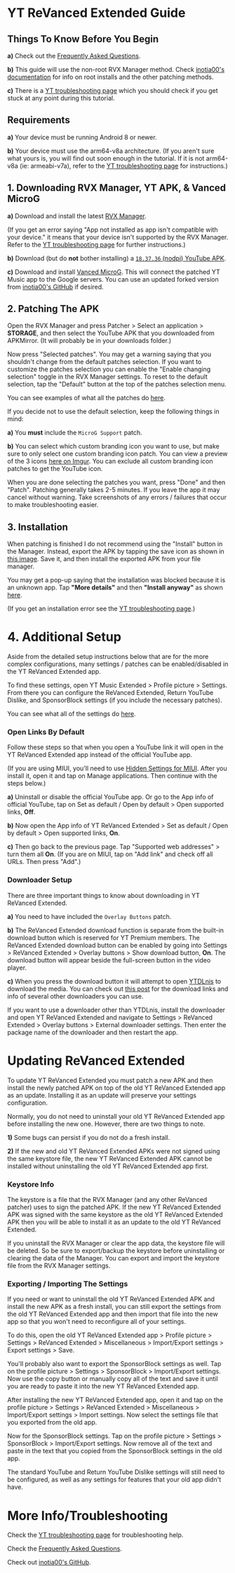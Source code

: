 # **YT ReVanced Extended Guide**



## **Things To Know Before You Begin** 

**a)** Check out the [Frequently Asked Questions](https://github.com/ReVanced-Extended-Community/Community-Guides/blob/main/general-guides/community-wiki/faq.md#frequently-asked-questions).

**b)** This guide will use the non-root RVX Manager method. Check [inotia00's documentation](https://github.com/inotia00/revanced-documentation#revanced-extended-documentation) for info on root installs and the other patching methods.

**c)** There is a [YT troubleshooting page](https://github.com/ReVanced-Extended-Community/Community-Guides/blob/main/general-guides/community-wiki/yt-troubleshooting.md#issues-with-patching--installation) which you should check if you get stuck at any point during this tutorial.




## **Requirements**

**a)** Your device must be running Android 8 or newer.

**b)** Your device must use the arm64-v8a architecture. (If you aren't sure what yours is, you will find out soon enough in the tutorial. If it is not arm64-v8a (ie: armeabi-v7a), refer to the [YT troubleshooting page](https://github.com/ReVanced-Extended-Community/Community-Guides/blob/main/general-guides/community-wiki/yt-troubleshooting.md#issues-with-patching--installation) for instructions.)




## **1. Downloading RVX Manager, YT APK, & Vanced MicroG**

**a)** Download and install the latest [RVX Manager](https://github.com/inotia00/revanced-manager/releases/latest).

(If you get an error saying "App not installed as app isn't compatible with your device." it means that your device isn't supported by the RVX Manager. Refer to the [YT troubleshooting page](https://github.com/ReVanced-Extended-Community/Community-Guides/blob/main/general-guides/community-wiki/yt-troubleshooting.md#issues-with-patching--installation) for further instructions.) 

**b)** Download (but do **not** bother installing) a [`18.37.36` (nodpi) YouTube APK](https://www.apkmirror.com/apk/google-inc/youtube/youtube-18-37-36-release/youtube-18-37-36-2-android-apk-download/).

**c)** Download and install [Vanced MicroG](https://github.com/TeamVanced/VancedMicroG/releases/latest). This will connect the patched YT Music app to the Google servers. You can use an updated forked version from [inotia00's GitHub](https://github.com/inotia00/VancedMicroG/releases/latest) if desired.




## **2. Patching The APK**

Open the RVX Manager and press Patcher > Select an application > **STORAGE**, and then select the YouTube APK that you downloaded from APKMirror. (It will probably be in your downloads folder.)

Now press "Selected patches". You may get a warning saying that you shouldn't change from the default patches selection. If you want to customize the patches selection you can enable the "Enable changing selection" toggle in the RVX Manager settings. To reset to the default selection, tap the "Default" button at the top of the patches selection menu.

You can see examples of what all the patches do [here](https://github.com/ReVanced-Extended-Community/Patches-Documentation#youtube).

If you decide not to use the default selection, keep the following things in mind:

**a)** You **must** include the `MicroG Support` patch.

**b)** You can select which custom branding icon you want to use, but make sure to only select one custom branding icon patch. You can view a preview of the 3 icons [here on Imgur](https://imgur.com/a/qlelvZk). You can exclude all custom branding icon patches to get the YouTube icon.


When you are done selecting the patches you want, press "Done" and then "Patch". Patching generally takes 2-5 minutes. If you leave the app it may cancel without warning. Take screenshots of any errors / failures that occur to make troubleshooting easier.




## **3. Installation**

When patching is finished I do not recommend using the "Install" button in the Manager. Instead, export the APK by tapping the save icon as shown in [this image](https://imgur.com/a/FKD0okE). Save it, and then install the exported APK from your file manager.

You may get a pop-up saying that the installation was blocked because it is an unknown app. Tap **"More details"** and then **"Install anyway"** as shown [here](https://imgur.com/a/iLP2m7l).

(If you get an installation error see the [YT troubleshooting page](https://github.com/ReVanced-Extended-Community/Community-Guides/blob/main/general-guides/community-wiki/yt-troubleshooting.md#issues-with-patching--installation).)




# **4. Additional Setup**

Aside from the detailed setup instructions below that are for the more complex configurations, many settings / patches can be enabled/disabled in the YT ReVanced Extended app.

To find these settings, open YT Music Extended > Profile picture > Settings. From there you can configure the ReVanced Extended, Return YouTube Dislike, and SponsorBlock settings (if you include the necessary patches).

You can see what all of the settings do [here](https://kazimmt.github.io/RVX-Features/rvx-features/yt-rvx-features/).



### **Open Links By Default**

Follow these steps so that when you open a YouTube link it will open in the YT ReVanced Extended app instead of the official YouTube app.

(If you are using MIUI, you'll need to use [Hidden Settings for MIUI](https://play.google.com/store/apps/details?id=com.ceyhan.sets). After you install it, open it and tap on Manage applications. Then continue with the steps below.)

**a)** Uninstall or disable the official YouTube app. Or go to the App info of official YouTube, tap on Set as default / Open by default > Open supported links, **Off**.

**b)** Now open the App info of YT ReVanced Extended > Set as default / Open by default > Open supported links, **On**.

**c)** Then go back to the previous page. Tap "Supported web addresses" > turn them all **On**. (If you are on MIUI, tap on "Add link" and check off all URLs. Then press "Add".)




### **Downloader Setup**

There are three important things to know about downloading in YT ReVanced Extended.

**a)** You need to have included the `Overlay Buttons` patch.

**b)** The ReVanced Extended download function is separate from the built-in download button which is reserved for YT Premium members. The ReVanced Extended download button can be enabled by going into Settings > ReVanced Extended > Overlay buttons > Show download button, **On**. The download button will appear beside the full-screen button in the video player.

**c)** When you press the download button it will attempt to open [YTDLnis](https://github.com/deniscerri/ytdlnis/releases/latest) to download the media. You can check out [this post](https://www.reddit.com/r/revancedapp/comments/xft8vq) for the download links and info of several other downloaders you can use. 

If you want to use a downloader other than YTDLnis, install the downloader and open YT ReVanced Extended and navigate to Settings > ReVanced Extended > Overlay buttons > External downloader settings. Then enter the package name of the downloader and then restart the app. 





# **Updating ReVanced Extended**

To update YT ReVanced Extended you must patch a new APK and then install the newly patched APK on top of the old YT ReVanced Extended app as an update. Installing it as an update will preserve your settings configuration.

Normally, you do not need to uninstall your old YT ReVanced Extended app before installing the new one. However, there are two things to note.

**1)** Some bugs can persist if you do not do a fresh install.

**2)** If the new and old YT ReVanced Extended APKs were not signed using the same keystore file, the new YT ReVanced Extended APK cannot be installed without uninstalling the old YT ReVanced Extended app first.




### **Keystore Info**

The keystore is a file that the RVX Manager (and any other ReVanced patcher) uses to sign the patched APK. If the new YT ReVanced Extended APK was signed with the same keystore as the old YT ReVanced Extended APK then you will be able to install it as an update to the old YT ReVanced Extended.

If you uninstall the RVX Manager or clear the app data, the keystore file will be deleted. So be sure to export/backup the keystore before uninstalling or clearing the data of the Manager. You can export and import the keystore file from the RVX Manager settings.




### **Exporting / Importing The Settings**

If you need or want to uninstall the old YT ReVanced Extended APK and install the new APK as a fresh install, you can still export the settings from the old YT ReVanced Extended app and then import that file into the new app so that you won't need to reconfigure all of your settings.

To do this, open the old YT ReVanced Extended app > Profile picture > Settings > ReVanced Extended > Miscellaneous > Import/Export settings > Export settings > Save.

You'll probably also want to export the SponsorBlock settings as well. Tap on the profile picture > Settings > SponsorBlock > Import/Export settings. Now use the copy button or manually copy all of the text and save it until you are ready to paste it into the new YT ReVanced Extended app.

After installing the new YT ReVanced Extended app, open it and tap on the profile picture > Settings > ReVanced Extended > Miscellaneous > Import/Export settings > Import settings. Now select the settings file that you exported from the old app.

Now for the SponsorBlock settings. Tap on the profile picture > Settings > SponsorBlock > Import/Export settings. Now remove all of the text and paste in the text that you copied from the SponsorBlock settings in the old app.

The standard YouTube and Return YouTube Dislike settings will still need to be configured, as well as any settings for features that your old app didn't have.




# **More Info/Troubleshooting**

Check the [YT troubleshooting page](https://github.com/ReVanced-Extended-Community/Community-Guides/blob/main/general-guides/community-wiki/yt-troubleshooting.md#yt-revanced-extended-troubleshooting) for troubleshooting help.

Check the [Frequently Asked Questions](https://github.com/ReVanced-Extended-Community/Community-Guides/blob/main/general-guides/community-wiki/faq.md#frequently-asked-questions).

Check out [inotia00's GitHub](https://github.com/inotia00).